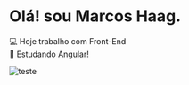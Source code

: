 <h1>Olá! sou Marcos Haag.</h1>

💻 Hoje trabalho com Front-End <br>
📘 Estudando Angular! 


<img src="https://img.shields.io/badge/HTML5-E34F26?style=for-the-badge&logo=html5&logoColor=white" alt="teste">
